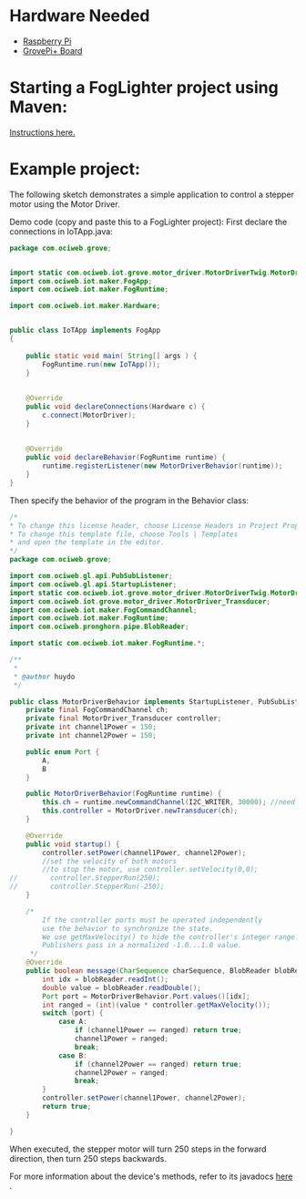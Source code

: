 # Hardware Needed
- [Raspberry Pi](https://www.raspberrypi.org/)
- [GrovePi+ Board](https://www.dexterindustries.com/shop/grovepi-board/)

# Starting a FogLighter project using Maven:
[Instructions here.](https://github.com/oci-pronghorn/FogLighter/blob/master/README.md)

# Example project:
The following sketch demonstrates a simple application to control a stepper motor using the Motor Driver.


Demo code (copy and paste this to a FogLighter project):
First declare the connections in IoTApp.java:


```java
package com.ociweb.grove;


import static com.ociweb.iot.grove.motor_driver.MotorDriverTwig.MotorDriver;
import com.ociweb.iot.maker.FogApp;
import com.ociweb.iot.maker.FogRuntime;

import com.ociweb.iot.maker.Hardware;


public class IoTApp implements FogApp
{
    
    public static void main( String[] args ) {
        FogRuntime.run(new IoTApp());
    }
    
    
    @Override
    public void declareConnections(Hardware c) {
        c.connect(MotorDriver);
    }
    
    
    @Override
    public void declareBehavior(FogRuntime runtime) {
        runtime.registerListener(new MotorDriverBehavior(runtime));
    }
}
```


Then specify the behavior of the program in the Behavior class:


```java
/*
* To change this license header, choose License Headers in Project Properties.
* To change this template file, choose Tools | Templates
* and open the template in the editor.
*/
package com.ociweb.grove;

import com.ociweb.gl.api.PubSubListener;
import com.ociweb.gl.api.StartupListener;
import static com.ociweb.iot.grove.motor_driver.MotorDriverTwig.MotorDriver;
import com.ociweb.iot.grove.motor_driver.MotorDriver_Transducer;
import com.ociweb.iot.maker.FogCommandChannel;
import com.ociweb.iot.maker.FogRuntime;
import com.ociweb.pronghorn.pipe.BlobReader;

import static com.ociweb.iot.maker.FogRuntime.*;

/**
 *
 * @author huydo
 */

public class MotorDriverBehavior implements StartupListener, PubSubListener {
    private final FogCommandChannel ch;
    private final MotorDriver_Transducer controller;
    private int channel1Power = 150;
    private int channel2Power = 150;

    public enum Port {
        A,
        B
    }

    public MotorDriverBehavior(FogRuntime runtime) {
        this.ch = runtime.newCommandChannel(I2C_WRITER, 30000); //need long command channel length to send Stepper Run commands (24 bytes per step)
        this.controller = MotorDriver.newTransducer(ch);
    }

    @Override
    public void startup() {
        controller.setPower(channel1Power, channel2Power);
        //set the velocity of both motors
        //to stop the motor, use controller.setVelocity(0,0);
//        controller.StepperRun(250);
//        controller.StepperRun(-250);
    }

    /*
        If the controller ports must be operated independently
        use the behavior to synchronize the state.
        We use getMaxVelocity() to hide the controller's integer range.
        Publishers pass in a normalized -1.0...1.0 value.
     */
    @Override
    public boolean message(CharSequence charSequence, BlobReader blobReader) {
        int idx = blobReader.readInt();
        double value = blobReader.readDouble();
        Port port = MotorDriverBehavior.Port.values()[idx];
        int ranged = (int)(value * controller.getMaxVelocity());
        switch (port) {
            case A:
                if (channel1Power == ranged) return true;
                channel1Power = ranged;
                break;
            case B:
                if (channel2Power == ranged) return true;
                channel2Power = ranged;
                break;
        }
        controller.setPower(channel1Power, channel2Power);
        return true;
    }

}
```


When executed, the stepper motor will turn 250 steps in the forward direction, then turn 250 steps backwards.

For more information about the device's methods, refer to its javadocs [here](https://github.com/oci-pronghorn/FogLight/blob/master/src/main/java/com/ociweb/iot/grove/motor_driver/MotorDriver_Transducer.java) .



